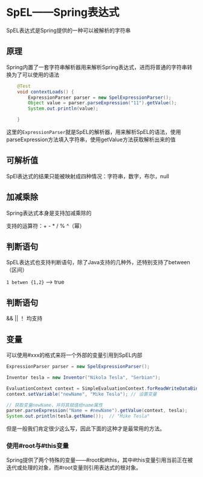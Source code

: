 # SpEL——Spring表达式

SpEL表达式是Spring提供的一种可以被解析的字符串

## 原理

Spring内置了一套字符串解析器用来解析Spring表达式，进而将普通的字符串转换为了可以使用的语法

```java
    @Test
    void contextLoads() {
        ExpressionParser parser = new SpelExpressionParser();
        Object value = parser.parseExpression("11").getValue();
        System.out.println(value);

    }
```

这里的`ExpressionParser`就是SpEL的解析器，用来解析SpEL的语法，使用parseExpression方法填入字符串，使用getValue方法获取解析出来的值

## 可解析值

SpEl表达式的结果只能被映射成四种情况：字符串，数字，布尔，null

## 加减乘除

Spring表达式本身是支持加减乘除的

支持的运算符：+ - * / % ^（幂）

## 判断语句

SpEL表达式也支持判断语句，除了Java支持的几种外，还特别支持了between（区间）

`1 betwen {1,2}` ——> true

## 判断语句

&& ||  ！  均支持

## 变量

可以使用#xxx的格式来将一个外部的变量引用到SpEL内部

```java
ExpressionParser parser = new SpelExpressionParser();

Inventor tesla = new Inventor("Nikola Tesla", "Serbian");

EvaluationContext context = SimpleEvaluationContext.forReadWriteDataBinding().build();
context.setVariable("newName", "Mike Tesla"); // 设置变量

// 获取变量newName，并将其赋值给name属性
parser.parseExpression("Name = #newName").getValue(context, tesla);
System.out.println(tesla.getName());  // "Mike Tesla"
```

但是一般我们肯定很少这么写，因此下面的这种才是最常用的方法。

### 使用#root与#this变量

Spring提供了两个特殊的变量——#root和#this，其中#this变量引用当前正在被迭代或处理的对象，而#root变量则引用表达式的根对象。

